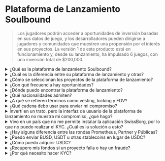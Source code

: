 # Plataforma de Lanzamiento Soulbound

> Los jugadores podrán acceder a oportunidades de inversión basadas en sus datos de juego, y los desarrolladores pueden dirigirse a jugadores y comunidades que muestren una propensión por el interés en sus proyectos. La versión 1 de este producto está en funcionamiento y, desde su lanzamiento, ha impulsado 6 juegos, con una inversión total de $200,000.

<details>

<summary>¿Qué es la plataforma de lanzamiento Soulbound?</summary>

La plataforma de lanzamiento Soulbound es una plataforma que conecta a los jugadores con juegos que están recaudando capital basándose en su identidad digital. Permite a los desarrolladores de juegos dirigirse a jugadores específicos utilizando sus identidades digitales y recaudar fondos.

</details>

<details>

<summary>¿Cuál es la diferencia entre su plataforma de lanzamiento y otras?</summary>

Los jugadores conectados a la plataforma de lanzamiento Soulbound a través de la red de credenciales tienen acceso a ofertas adaptadas a sus credenciales de juego. Esto significa que un jugador de FPS es más probable que reciba una oportunidad relacionada con juegos de FPS.

</details>

<details>

<summary>¿Cómo se seleccionan los proyectos de la plataforma de lanzamiento?</summary>

El consejo de inversión lleva a cabo un proceso de diligencia debida de múltiples etapas, culminando en un informe exhaustivo. En el mercado privado (capitalistas de riesgo, ángeles inversores), mantenemos algunos de los informes de diligencia debida más completos y detallados en el sector de GameFi.

</details>

<details>

<summary>¿Con qué frecuencia hay oportunidades?</summary>

Nuestra capacidad para aceptar proyectos depende completamente de la calidad de nuestro flujo de tratos. Por lo tanto, solo consideramos proyectos que cumplan con altos estándares de calidad.

</details>

<details>

<summary>¿Dónde puedo encontrar la plataforma de lanzamiento?</summary>

Puedes encontrar la plataforma de lanzamiento [aquí](https://launchpad.xborg.com/).

</details>

<details>

<summary>¿Qué nacionalidades admiten?</summary>

Admitimos los países que son compatibles con SwissBorg. La lista completa se puede encontrar aquí: [https://swissborg.com/supported-countries](https://swissborg.com/supported-countries)

</details>

<details>

<summary>¿A qué se refieren términos como vesting, locking y FDV?</summary>

* **Vesting** se refiere al período durante el cual se distribuyen los tokens.
* **Locked** se refiere al período durante el cual los tokens están bloqueados.
* **FDV** se refiere a la valoración de un token, calculada multiplicando su precio por el suministro máximo. (Valoración Totalmente Diluida)

</details>

<details>

<summary>¿Qué cadena debo usar para enviar mi compromiso?</summary>

El compromiso suele ser en USDC. La plataforma de lanzamiento XBorg admite Arbitrum, Avalanche, Optimism, Polygon y Binance Smart Chain. Asegúrate de verificar las cadenas compatibles antes del lanzamiento.

</details>

<details>

<summary>Invertí en un trato, pero la interfaz de usuario de la plataforma de lanzamiento no muestra mi compromiso, ¿qué hago?</summary>

Si la plataforma de lanzamiento no muestra el compromiso, por favor abre un ticket de soporte en Discord.

</details>

<details>

<summary>Vivo en un país que no me permite instalar la aplicación SwissBorg, por lo que no puedo realizar el KYC. ¿Cuál es la solución a esto?</summary>

Por el momento, solo admitimos las nacionalidades disponibles en la aplicación SwissBorg. XBorg está trabajando activamente en expandir su red y, con el tiempo, más regiones y nacionalidades serán elegibles para el KYC.

</details>

<details>

<summary>¿Hay alguna diferencia entre las rondas Prometheus, Partner y Públicas?</summary>

Las rondas en las que los usuarios son elegibles varían según su demografía. Los titulares de Prometheus reciben los mayores beneficios y no están obligados a pagar tarifas, mientras que otras rondas tienen diferentes tarifas y tamaños de asignación.

</details>

<details>

<summary>¿Puedo enviar BUSD, USDT u otras stablecoins en lugar de USDC?</summary>

Actualmente, solo admitimos USDC.

</details>

<details>

<summary>¿Cómo puedo adquirir USDC?</summary>

SwissBorg es una de las mejores opciones para adquirir USDC a partir de otras criptomonedas o fiat.

</details>

<details>

<summary>¿Recupero mis fondos si un proyecto falla o hay un fraude?</summary>

Realizamos una diligencia debida exhaustiva en las oportunidades de lanzamiento de XBorg para limitar el número de proyectos que fallan.

No se implementará ningún reembolso si se considera que es culpa de los inversores.

</details>

<details>

<summary>¿Por qué necesito hacer KYC?</summary>

Para que XBorg cumpla con la jurisdicción relevante en relación con las plataformas de lanzamiento.

</details>